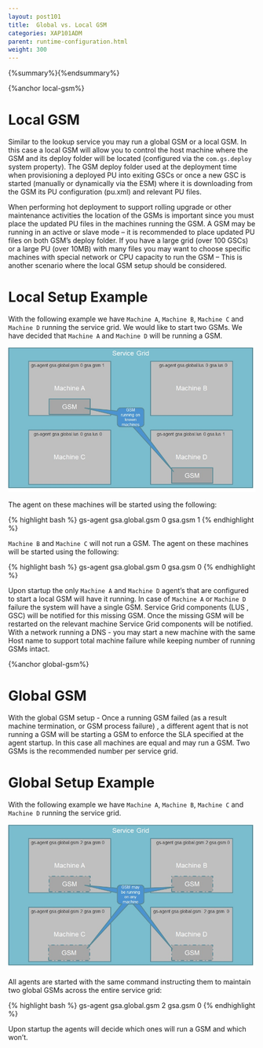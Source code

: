 ```yaml
---
layout: post101
title:  Global vs. Local GSM
categories: XAP101ADM
parent: runtime-configuration.html
weight: 300
---
```


{%summary%}{%endsummary%}



{%anchor local-gsm%}

# Local GSM

Similar to the lookup service you may run a global GSM or a local GSM. In this case a local GSM will allow you to control the host machine where the GSM and its deploy folder will be located (configured via the `com.gs.deploy` system property). The GSM deploy folder used at the deployment time when provisioning a deployed PU into exiting GSCs or once a new GSC is started (manually or dynamically via the ESM) where it is downloading from the GSM its PU configuration (pu.xml) and relevant PU files.

When performing hot deployment to support rolling upgrade or other maintenance activities the location of the GSMs is important since you must place the updated PU files in the machines running the GSM. A GSM may be running in an active or slave mode – it is recommended to place updated PU files on both GSM’s deploy folder.
If you have a large grid (over 100 GSCs) or a large PU (over 10MB) with many files you may want to choose specific machines with special network or CPU capacity to run the GSM – This is another scenario where the local GSM setup should be considered.


# Local Setup Example

With the following example we have `Machine A`, `Machine B`, `Machine C` and `Machine D` running the service grid.  We would like to start two GSMs. We have decided that `Machine A` and `Machine D` will be running a GSM.

![global-localGSM1.jpg](/attachment_files/global-localGSM1.jpg)

The agent on these machines will be started using the following:

{% highlight bash %}
gs-agent gsa.global.gsm 0 gsa.gsm 1
{% endhighlight %}

`Machine B` and `Machine C` will not run a GSM. The agent on these machines will be started using the following:

{% highlight bash %}
gs-agent gsa.global.gsm 0 gsa.gsm 0
{% endhighlight %}

Upon startup the only `Machine A` and `Machine D` agent’s that are configured to start a local GSM will have it running.  In case of `Machine A` or `Machine D` failure the system will have a single GSM. Service Grid components (LUS , GSC) will be notified for this missing GSM. Once the missing GSM will be restarted on the relevant machine Service Grid components will be notified. With a network running a DNS - you may start a new machine with the same Host name to support total machine failure while keeping number of running GSMs intact.

{%anchor global-gsm%}

# Global GSM

With the global GSM setup - Once a running GSM failed (as a result machine termination, or GSM process failure) , a different agent that is not running a GSM will be starting a GSM to enforce the SLA specified at the agent startup. In this case all machines are equal and may run a GSM. Two GSMs is the recommended number per service grid.

# Global Setup Example

With the following example we have `Machine A`, `Machine B`, `Machine C` and `Machine D` running the service grid.

![global-localGSM2.jpg](/attachment_files/global-localGSM2.jpg)

All agents are started with the same command instructing them to maintain two global GSMs across the entire service grid:

{% highlight bash %}
gs-agent gsa.global.gsm 2 gsa.gsm 0
{% endhighlight %}

Upon startup the agents will decide which ones will run a GSM and which won’t.